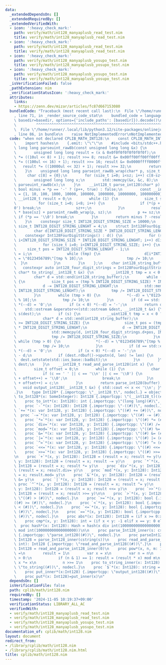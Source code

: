 ```yaml
---
data:
  _extendedDependsOn: []
  _extendedRequiredBy: []
  _extendedVerifiedWith:
  - icon: ':heavy_check_mark:'
    path: verify/math/int128_manyaplusb_read_test.nim
    title: verify/math/int128_manyaplusb_read_test.nim
  - icon: ':heavy_check_mark:'
    path: verify/math/int128_manyaplusb_read_test.nim
    title: verify/math/int128_manyaplusb_read_test.nim
  - icon: ':heavy_check_mark:'
    path: verify/math/int128_manyaplusb_yosupo_test.nim
    title: verify/math/int128_manyaplusb_yosupo_test.nim
  - icon: ':heavy_check_mark:'
    path: verify/math/int128_manyaplusb_yosupo_test.nim
    title: verify/math/int128_manyaplusb_yosupo_test.nim
  _isVerificationFailed: false
  _pathExtension: nim
  _verificationStatusIcon: ':heavy_check_mark:'
  attributes:
    links:
    - https://zenn.dev/mizar/articles/fc87d667153080
  bundledCode: "Traceback (most recent call last):\n  File \"/home/runner/.local/lib/python3.12/site-packages/onlinejudge_verify/documentation/build.py\"\
    , line 71, in _render_source_code_stat\n    bundled_code = language.bundle(stat.path,\
    \ basedir=basedir, options={'include_paths': [basedir]}).decode()\n          \
    \         ^^^^^^^^^^^^^^^^^^^^^^^^^^^^^^^^^^^^^^^^^^^^^^^^^^^^^^^^^^^^^^^^^^^^^^^^^^^^^^^^^\n\
    \  File \"/home/runner/.local/lib/python3.12/site-packages/onlinejudge_verify/languages/nim.py\"\
    , line 86, in bundle\n    raise NotImplementedError\nNotImplementedError\n"
  code: "when not declared CPLIB_MATH_INT128:\n    const CPLIB_MATH_INT128* = 1\n\
    \    import hashes\n    {.emit: \"\"\"\n    #include <bits/stdc++.h>\n    unsigned\
    \ long long parseuint_raw8b(const unsigned long long &x) {\n        // https://zenn.dev/mizar/articles/fc87d667153080\n\
    \        unsigned long long result = (x & 0x0f0f0f0f0f0f0f0f);\n        result\
    \ *= ((10ul << 8) + 1); result >>= 8; result &= 0x00ff00ff00ff00ff;\n        result\
    \ *= ((100ul << 16) + 1); result >>= 16; result &= 0x0000ffff0000ffff;\n     \
    \   result *= ((10000ul << 32) + 1); result >>= 32;\n        return result;\n\
    \    }\n    unsigned long long parseint_raw8b_wrap(char* p, size_t sz) {\n   \
    \     char c[8] = {0};\n        for (size_t i=0; i<sz; i++) c[8-sz+i] = *(p++);\n\
    \        unsigned long long x;\n        std::memcpy(&x, &c, 8);\n        return\
    \ parseuint_raw8b(x);\n    }\n    __int128_t parse_int128(char* p) {\n       \
    \ bool minus = *p == '-' ? (p++, true) : false;\n        const __int128_t base[9]\
    \ = {1, 10, 100, 1000, 10000, 100000, 1000000, 10000000, 100000000};\n       \
    \ __int128_t result = 0;\n        while (1) {\n            size_t sz = 0;\n  \
    \          for (size_t i=0; i<8; i++) {\n                if (*(p + sz) == '\\\
    0') break;\n                sz++;\n            }\n            result = result\
    \ * base[sz] + parseint_raw8b_wrap(p, sz);\n            p += sz;\n           \
    \ if (*p == '\\0') break;\n        }\n        return minus ? -result : result;\n\
    \    }\n    constexpr size_t INT128_DIGIT_STRING_SIZE = 10000;\n    constexpr\
    \ size_t INT128_DIGIT_STRING_LENGHT = 4;\n    struct Int128FourDigitStrings {\n\
    \        char d[INT128_DIGIT_STRING_SIZE * INT128_DIGIT_STRING_LENGHT];\n    \
    \    constexpr Int128FourDigitStrings() : d() {\n            for (size_t i=0;\
    \ i<INT128_DIGIT_STRING_SIZE * INT128_DIGIT_STRING_LENGHT; i++) d[i] = '0';\n\
    \            for (size_t i=0; i<INT128_DIGIT_STRING_SIZE; i++) {\n           \
    \     size_t pos = INT128_DIGIT_STRING_LENGHT - 1;\n                size_t tmp\
    \ = i;\n                while (tmp) {\n                    d[i*INT128_DIGIT_STRING_LENGHT+pos--]\
    \ = \"0123456789\"[tmp % 10];\n                    tmp /= 10;\n              \
    \  }\n            }\n        }\n    };\n    char int128_string_buffer[40];\n \
    \   constexpr auto int128_four_digit_strings = Int128FourDigitStrings();\n   \
    \ char* to_string(__int128_t &x) {\n        __int128_t tmp = x < 0 ? -x : x;\n\
    \        char* d = std::end(int128_string_buffer);\n        while (tmp >= INT128_DIGIT_STRING_SIZE)\
    \ {\n            size_t pos = (tmp % INT128_DIGIT_STRING_SIZE) * INT128_DIGIT_STRING_LENGHT;\n\
    \            d -= INT128_DIGIT_STRING_LENGHT;\n            std::memcpy(d, int128_four_digit_strings.d+pos,\
    \ INT128_DIGIT_STRING_LENGHT);\n            tmp /= INT128_DIGIT_STRING_SIZE;\n\
    \        }\n        while (tmp > 0) {\n            *(--d) = \"0123456789\"[tmp\
    \ % 10];\n            tmp /= 10;\n        }\n        if (d == std::end(int128_string_buffer))\
    \ *(--d) = '0';\n        if (x < 0) *(--d) = '-';\n        return d;\n    }\n\
    \    std::ostream &operator<<(std::ostream &dest, __int128_t &x) {\n        std::ostream::sentry\
    \ s(dest);\n        if (s) {\n            __uint128_t tmp = x < 0 ? -x : x;\n\
    \            char* d = std::end(int128_string_buffer);\n            while (tmp\
    \ >= INT128_DIGIT_STRING_SIZE) {\n                size_t pos = (tmp % INT128_DIGIT_STRING_SIZE)\
    \ * INT128_DIGIT_STRING_LENGHT;\n                d -= INT128_DIGIT_STRING_LENGHT;\n\
    \                std::memcpy(d, int128_four_digit_strings.d+pos, INT128_DIGIT_STRING_LENGHT);\n\
    \                tmp /= INT128_DIGIT_STRING_SIZE;\n            }\n           \
    \ while (tmp > 0) {\n                *(--d) = \"0123456789\"[tmp % 10];\n    \
    \            tmp /= 10;\n            }\n            if (d == std::end(int128_string_buffer))\
    \ *(--d) = '0';\n            if (x < 0) *(--d) = '-';\n            int len = std::end(int128_string_buffer)\
    \ - d;\n            if (dest.rdbuf()->sputn(d, len) != len) {\n              \
    \  dest.setstate(std::ios_base::badbit);\n            }\n        }\n        return\
    \ dest;\n    }\n    __int128_t read_and_parse_int128(int x) {\n        char buffer[40];\n\
    \        size_t offset = 0;\n        while (1) {\n            char c = getchar_unlocked();\n\
    \            if (c == ' ' || c == '\\n' || c == '\\0') {\n                *(buffer\
    \ + offset++) = '\\0';\n                break;\n            }\n            *(buffer\
    \ + offset++) = c;\n        }\n        return parse_int128(buffer);\n    }\n \
    \   void output_int128(__int128_t &x) { std::cout << x << '\\n'; }\n    \"\"\"\
    .}\n    type Int128* {.importcpp: \"__int128_t\", nodecl.} = object\n    converter\
    \ to_Int128*(x: SomeInteger): Int128 {.importcpp: \"(__int128_t)((#))\", nodecl.}\n\
    \    proc to_int*(x: Int128): int {.importcpp: \"(long long)(#)\", nodecl.}\n\
    \    proc `-`*(x: Int128): Int128 {.importcpp: \"-((#))\", nodecl.}\n    proc\
    \ `+=`*(x: var Int128, y: Int128) {.importcpp: \"((#) += (#))\", nodecl.}\n  \
    \  proc `-=`*(x: var Int128, y: Int128) {.importcpp: \"((#) -= (#))\", nodecl.}\n\
    \    proc `*=`*(x: var Int128, y: Int128) {.importcpp: \"((#) *= (#))\", nodecl.}\n\
    \    proc `div=`*(x: var Int128, y: Int128) {.importcpp: \"((#) /= (#))\", nodecl.}\n\
    \    proc `mod=`*(x: var Int128, y: Int128) {.importcpp: \"((#) %= (#))\", nodecl.}\n\
    \    proc `&=`*(x: var Int128, y: Int128) {.importcpp: \"((#) &= (#))\", nodecl.}\n\
    \    proc `|=`*(x: var Int128, y: Int128) {.importcpp: \"((#) |= (#))\", nodecl.}\n\
    \    proc `^=`*(x: var Int128, y: Int128) {.importcpp: \"((#) ^= (#))\", nodecl.}\n\
    \    proc `<<=`*(x: var Int128, y: Int128) {.importcpp: \"((#) <<= (#))\", nodecl.}\n\
    \    proc `>>=`*(x: var Int128, y: Int128) {.importcpp: \"((#) >>= (#))\", nodecl.}\n\
    \n    proc `+`*(x, y: Int128): Int128 = (result = x; result += y)\n    proc `-`*(x,\
    \ y: Int128): Int128 = (result = x; result -= y)\n    proc `*`*(x, y: Int128):\
    \ Int128 = (result = x; result *= y)\n    proc `div`*(x, y: Int128): Int128 =\
    \ (result = x; result.div= y)\n    proc `mod`*(x, y: Int128): Int128 = (result\
    \ = x; result.mod= y)\n    proc `&`*(x, y: Int128): Int128 = (result = x; result\
    \ &= y)\n    proc `|`*(x, y: Int128): Int128 = (result = x; result |= y)\n   \
    \ proc `^`*(x, y: Int128): Int128 = (result = x; result ^= y)\n    proc `<<`*(x,\
    \ y: Int128): Int128 = (result = x; result <<= y)\n    proc `>>`*(x, y: Int128):\
    \ Int128 = (result = x; result >>= y)\n\n    proc `>`*(x, y: Int128): bool {.importcpp:\
    \ \"((#) > (#))\", nodecl.}\n    proc `>=`*(x, y: Int128): bool {.importcpp: \"\
    ((#) >= (#))\", nodecl.}\n    proc `<`*(x, y: Int128): bool {.importcpp: \"((#)\
    \ < (#))\", nodecl.}\n    proc `<=`*(x, y: Int128): bool {.importcpp: \"((#) <=\
    \ (#))\", nodecl.}\n    proc `==`*(x, y: Int128): bool {.importcpp: \"((#) ==\
    \ (#))\", nodecl.}\n    proc abs*(x: Int128): Int128 = (if x >= 0:x else: -x)\n\
    \    proc cmp*(x, y: Int128): int = (if x < y: -1 elif x == y: 0 else: 1)\n  \
    \  proc hash*(x: Int128): Hash = hash(x div int(100000000000000000)) !& hash(x\
    \ mod int(100000000000000000))\n\n    proc parse_Int128_inner(s: cstring): Int128\
    \ {.importcpp: \"parse_int128((#))\", nodecl.}\n    proc parseInt128*(s: string):\
    \ Int128 = parse_Int128_inner(cstring(s))\n    proc read_and_parse_int128_inner(x:\
    \ int): Int128 {.importcpp: \"read_and_parse_int128((#))\".}\n    proc read_and_parse_int128*():\
    \ Int128 = read_and_parse_int128_inner(0)\n    proc pow*(x, n, m: Int128): Int128\
    \ =\n        result = 1\n        var x = x\n        var n = n\n        while n\
    \ > 0:\n            if (n & 1) == 1: result = (result * x) mod m\n           \
    \ x *= x\n            n >>= 1\n    proc to_string_inner(x: Int128): cstring {.importcpp:\
    \ \"to_string((#))\", nodecl.}\n    proc `$`*(x: Int128): string = $(to_string_inner(x))\n\
    \    proc put_inner*(x:Int128) {.importcpp: \"output_int128((#))\", nodecl.}\n\
    \    proc put*(x: Int128)=put_inner(x)\n"
  dependsOn: []
  isVerificationFile: false
  path: cplib/math/int128.nim
  requiredBy: []
  timestamp: '2024-11-05 10:19:37+09:00'
  verificationStatus: LIBRARY_ALL_AC
  verifiedWith:
  - verify/math/int128_manyaplusb_read_test.nim
  - verify/math/int128_manyaplusb_read_test.nim
  - verify/math/int128_manyaplusb_yosupo_test.nim
  - verify/math/int128_manyaplusb_yosupo_test.nim
documentation_of: cplib/math/int128.nim
layout: document
redirect_from:
- /library/cplib/math/int128.nim
- /library/cplib/math/int128.nim.html
title: cplib/math/int128.nim
---
```

